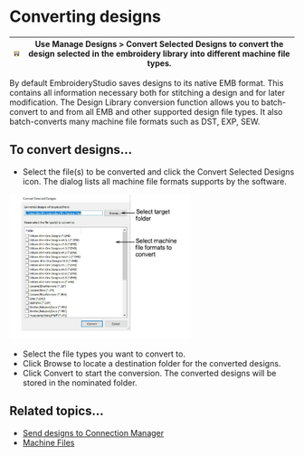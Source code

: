 # Converting designs

| ![ConvertSelectedDesigns.png](assets/ConvertSelectedDesigns.png) | Use Manage Designs > Convert Selected Designs to convert the design selected in the embroidery library into different machine file types. |
| ---------------------------------------------------------------- | ----------------------------------------------------------------------------------------------------------------------------------------- |

By default EmbroideryStudio saves designs to its native EMB format. This contains all information necessary both for stitching a design and for later modification. The Design Library conversion function allows you to batch-convert to and from all EMB and other supported design file types. It also batch-converts many machine file formats such as DST, EXP, SEW.

## To convert designs...

- Select the file(s) to be converted and click the Convert Selected Designs icon. The dialog lists all machine file formats supports by the software.

![ConvertSelectedDesigns00073.png](assets/ConvertSelectedDesigns00073.png)

- Select the file types you want to convert to.
- Click Browse to locate a destination folder for the converted designs.
- Click Convert to start the conversion. The converted designs will be stored in the nominated folder.

## Related topics...

- [Send designs to Connection Manager](../../Production/output/Send_designs_to_Connection_Manager)
- [Machine Files](../../Production/convert/Machine_Files)
